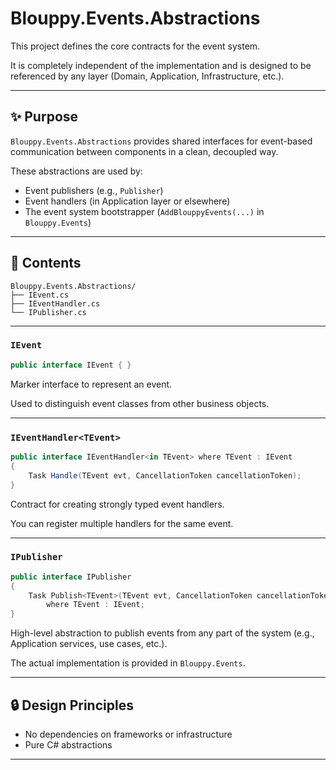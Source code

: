 # Blouppy.Events.Abstractions

This project defines the core contracts for the event system.

It is completely independent of the implementation and is designed to be referenced by any layer (Domain, Application, Infrastructure, etc.).

---

## ✨ Purpose

`Blouppy.Events.Abstractions` provides shared interfaces for event-based communication between components in a clean, decoupled way.

These abstractions are used by:

- Event publishers (e.g., `Publisher`)
- Event handlers (in Application layer or elsewhere)
- The event system bootstrapper (`AddBlouppyEvents(...)` in `Blouppy.Events`)

---

## 🧱 Contents

```
Blouppy.Events.Abstractions/
├── IEvent.cs
├── IEventHandler.cs
└── IPublisher.cs
```

---

### `IEvent`

```csharp
public interface IEvent { }
```

Marker interface to represent an event.

Used to distinguish event classes from other business objects.

---

### `IEventHandler<TEvent>`

```csharp
public interface IEventHandler<in TEvent> where TEvent : IEvent
{
    Task Handle(TEvent evt, CancellationToken cancellationToken);
}
```

Contract for creating strongly typed event handlers.

You can register multiple handlers for the same event.

---

### `IPublisher`

```csharp
public interface IPublisher
{
    Task Publish<TEvent>(TEvent evt, CancellationToken cancellationToken = default)
        where TEvent : IEvent;
}
```

High-level abstraction to publish events from any part of the system (e.g., Application services, use cases, etc.).

The actual implementation is provided in `Blouppy.Events`.

---

## 🔒 Design Principles

- No dependencies on frameworks or infrastructure
- Pure C# abstractions

---
